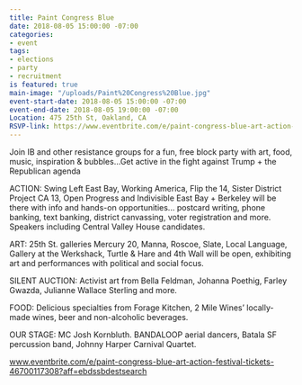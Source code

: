 ```yaml
---
title: Paint Congress Blue
date: 2018-08-05 15:00:00 -07:00
categories:
- event
tags:
- elections
- party
- recruitment
is featured: true
main-image: "/uploads/Paint%20Congress%20Blue.jpg"
event-start-date: 2018-08-05 15:00:00 -07:00
event-end-date: 2018-08-05 19:00:00 -07:00
Location: 475 25th St, Oakland, CA
RSVP-link: https://www.eventbrite.com/e/paint-congress-blue-art-action-festival-tickets-46700117308?aff=ebdssbdestsearch
---
```


Join IB and other resistance groups for a fun, free block party with art, food, music, inspiration & bubbles...Get active in the fight against Trump + the Republican agenda

ACTION: Swing Left East Bay, Working America, Flip the 14, Sister District Project CA 13, Open Progress and Indivisible East Bay + Berkeley will be there with info and hands-on opportunities... postcard writing, phone banking, text banking, district canvassing, voter registration and more. Speakers including Central Valley House candidates.

ART: 25th St. galleries Mercury 20, Manna, Roscoe, Slate, Local Language, Gallery at the Werkshack, Turtle & Hare and 4th Wall will be open, exhibiting art and performances with political and social focus.

SILENT AUCTION: Activist art from Bella Feldman, Johanna Poethig, Farley Gwazda, Julianne Wallace Sterling and more.

FOOD: Delicious specialties from Forage Kitchen, 2 Mile Wines’ locally-made wines, beer and non-alcoholic beverages.

OUR STAGE: MC Josh Kornbluth. BANDALOOP aerial dancers, 
Batala SF percussion band, Johnny Harper Carnival Quartet.

www.eventbrite.com/e/paint-congress-blue-art-action-festival-tickets-46700117308?aff=ebdssbdestsearch